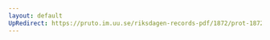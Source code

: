 ```yaml
---
layout: default
UpRedirect: https://pruto.im.uu.se/riksdagen-records-pdf/1872/prot-1872--ak--425/prot-1872--ak--425_000.pdf
---
```

